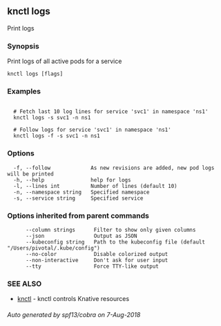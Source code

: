 ## knctl logs

Print logs

### Synopsis

Print logs of all active pods for a service

```
knctl logs [flags]
```

### Examples

```

  # Fetch last 10 log lines for service 'svc1' in namespace 'ns1' 
  knctl logs -s svc1 -n ns1

  # Follow logs for service 'svc1' in namespace 'ns1' 
  knctl logs -f -s svc1 -n ns1
```

### Options

```
  -f, --follow             As new revisions are added, new pod logs will be printed
  -h, --help               help for logs
  -l, --lines int          Number of lines (default 10)
  -n, --namespace string   Specified namespace
  -s, --service string     Specified service
```

### Options inherited from parent commands

```
      --column strings      Filter to show only given columns
      --json                Output as JSON
      --kubeconfig string   Path to the kubeconfig file (default "/Users/pivotal/.kube/config")
      --no-color            Disable colorized output
      --non-interactive     Don't ask for user input
      --tty                 Force TTY-like output
```

### SEE ALSO

* [knctl](knctl.md)	 - knctl controls Knative resources

###### Auto generated by spf13/cobra on 7-Aug-2018

